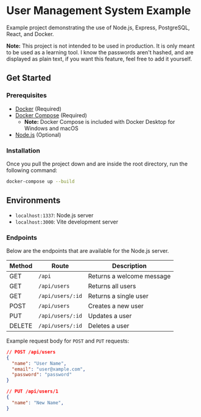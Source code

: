# User Management System Example

Example project demonstrating the use of Node.js, Express, PostgreSQL, React, and Docker.

**Note:** This project is not intended to be used in production. It is only meant to be used as a learning tool. I know the passwords aren't hashed, and are displayed as plain text, if you want this feature, feel free to add it yourself.

## Get Started

### Prerequisites

- [Docker](https://www.docker.com/get-started) (Required)
- [Docker Compose](https://docs.docker.com/compose/install/) (Required)
  - **Note:** Docker Compose is included with Docker Desktop for Windows and macOS
- [Node.js](https://nodejs.org/en/) (Optional)

### Installation

Once you pull the project down and are inside the root directory, run the following command:

```sh
docker-compose up --build
```

## Environments

- `localhost:1337`: Node.js server
- `localhost:3000`: Vite development server

### Endpoints

Below are the endpoints that are available for the Node.js server.

| Method | Route | Description |
| ------ | ----- | ----------- |
| GET    | `/api` | Returns a welcome message |
| GET    | `/api/users` | Returns all users |
| GET    | `/api/users/:id` | Returns a single user |
| POST   | `/api/users` | Creates a new user |
| PUT    | `/api/users/:id` | Updates a user |
| DELETE | `/api/users/:id` | Deletes a user |

Example request body for `POST` and `PUT` requests:

```json
// POST /api/users
{
  "name": "User Name",
  "email": "user@xample.com",
  "password": "password"
}
```

```json
// PUT /api/users/1
{
  "name": "New Name",
}
``````
